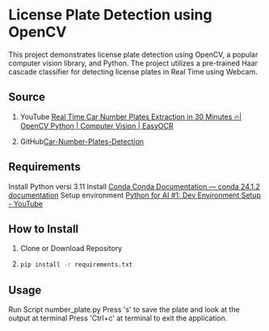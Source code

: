 # License Plate Detection using OpenCV
This project demonstrates license plate detection using OpenCV, a popular computer vision library, and Python. The project utilizes a pre-trained Haar cascade classifier for detecting license plates in Real Time using Webcam.

## Source
1. YouTube [Real Time Car Number Plates Extraction in 30 Minutes 🔥| OpenCV Python | Computer Vision | EasyOCR](https://www.youtube.com/watch?v=ltpnWBBT7NI&t=344s)

2. GitHub[Car-Number-Plates-Detection](https://github.com/entbappy/Car-Number-Plates-Detection)

## Requirements

Install Python versi 3.11
Install [Conda Conda Documentation — conda 24.1.2 documentation](https://docs.conda.io/projects/conda/en/stable/)
Setup environment [Python for AI #1: Dev Environment Setup - YouTube](https://www.youtube.com/watch?v=yTJxDzqo4fQ)

## How to Install

1. Clone or Download Repository
2. ```bash
   pip install -r requirements.txt
   ```

## Usage
Run Script number_plate.py
Press 's' to save the plate and look at the output at terminal
Press 'Ctrl+c' at terminal to exit the application.
